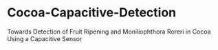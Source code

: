 # Cocoa-Capacitive-Detection
Towards Detection of Fruit Ripening and Moniliophthora Roreri in Cocoa Using a Capacitive Sensor
